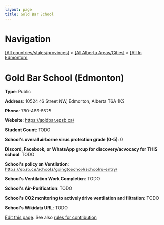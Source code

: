```yaml
---
layout: page
title: Gold Bar School
---
```

# Navigation

[[All countries/states/provinces]](../../..) > [[All Alberta Areas/Cities]](../..) > [[All In Edmonton]](..)

# Gold Bar School (Edmonton)

**Type**: Public

**Address**: 10524 46 Street NW, Edmonton, Alberta T6A 1K5

**Phone**: 780-466-6525

**Website**: <https://goldbar.epsb.ca/>

**Student Count**: TODO

**School's overall airborne virus protection grade (0-5)**: 0

**Discord, Facebook, or WhatsApp group for discovery/advocacy for THIS school**: TODO

**School's policy on Ventilation**: <https://epsb.ca/schools/goingtoschool/schoolre-entry/>

**School's Ventilation Work Completion**: TODO

**School's Air-Purification**: TODO

**School's CO2 monitoring to actively drive ventilation and filtration**: TODO

**School's Wikidata URL**: TODO


[Edit this page](https://github.com/ventilate-schools/AB/edit/main/./Edmonton/Gold_Bar_School.md). See also [rules for contribution](../../../contribution-rules/)